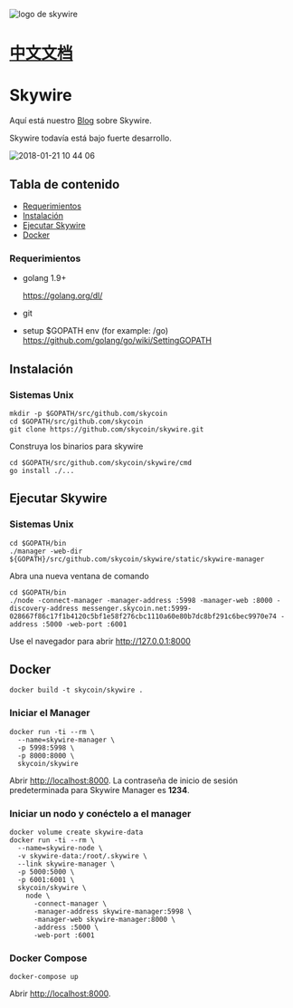 ![logo de skywire](https://user-images.githubusercontent.com/26845312/32426764-3495e3d8-c282-11e7-8fe8-8e60e90cb906.png)

# [中文文档](README-CN.md)
# Skywire

Aquí está nuestro [Blog](https://blog.skycoin.net/tags/skywire/) sobre Skywire.

Skywire todavía está bajo fuerte desarrollo.


![2018-01-21 10 44 06](https://user-images.githubusercontent.com/1639632/35190261-1ce870e6-fe98-11e7-8018-05f3c10f699a.png)

## Tabla de contenido
* [Requerimientos](#requerimientos)
* [Instalación](#instalación)
* [Ejecutar Skywire](#ejecutar-skywire)
* [Docker](#docker)

### Requerimientos

* golang 1.9+

  https://golang.org/dl/

* git

* setup $GOPATH env (for example: /go)
  https://github.com/golang/go/wiki/SettingGOPATH

## Instalación
### Sistemas Unix

```
mkdir -p $GOPATH/src/github.com/skycoin
cd $GOPATH/src/github.com/skycoin
git clone https://github.com/skycoin/skywire.git
```

Construya los binarios para skywire
```
cd $GOPATH/src/github.com/skycoin/skywire/cmd
go install ./...
```

## Ejecutar Skywire

### Sistemas Unix
```
cd $GOPATH/bin
./manager -web-dir ${GOPATH}/src/github.com/skycoin/skywire/static/skywire-manager
```

Abra una nueva ventana de comando

```
cd $GOPATH/bin
./node -connect-manager -manager-address :5998 -manager-web :8000 -discovery-address messenger.skycoin.net:5999-028667f86c17f1b4120c5bf1e58f276cbc1110a60e80b7dc8bf291c6bec9970e74 -address :5000 -web-port :6001
```
Use el navegador para abrir http://127.0.0.1:8000

## Docker

```
docker build -t skycoin/skywire .
```

### Iniciar el Manager

```
docker run -ti --rm \
  --name=skywire-manager \
  -p 5998:5998 \
  -p 8000:8000 \
  skycoin/skywire
```

Abrir [http://localhost:8000](http://localhost:8000).
La contraseña de inicio de sesión predeterminada para Skywire Manager es **1234**.

### Iniciar un nodo y conéctelo a el manager

```
docker volume create skywire-data
docker run -ti --rm \
  --name=skywire-node \
  -v skywire-data:/root/.skywire \
  --link skywire-manager \
  -p 5000:5000 \
  -p 6001:6001 \
  skycoin/skywire \
    node \
      -connect-manager \
      -manager-address skywire-manager:5998 \
      -manager-web skywire-manager:8000 \
      -address :5000 \
      -web-port :6001
```

### Docker Compose

```
docker-compose up
```

Abrir [http://localhost:8000](http://localhost:8000).
